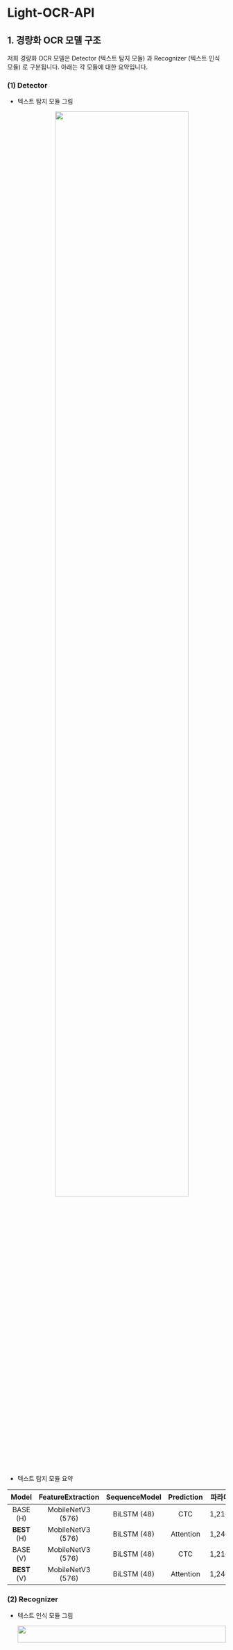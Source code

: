 # Light-OCR-API

## 1. 경량화 OCR 모델 구조
저희 경량화 OCR 모델은 Detector (텍스트 탐지 모듈) 과  Recognizer (텍스트 인식 모듈) 로 구분됩니다. 아래는 각 모듈에 대한 요약입니다. 
### (1) Detector
- 텍스트 탐지 모듈 그림

    <center>
    <img src= "https://user-images.githubusercontent.com/55676509/145774041-72dc110e-d5e7-464f-93c9-5d927f8c65ba.PNG" width = "80%" height = "80%">
    </center>

- 텍스트 탐지 모듈 요약
<center>

| Model | FeatureExtraction | SequenceModel | Prediction | 파라미터 수 | size(MB) | 정확도 |
| :---: | :---: | :---: |:---: | :---: | :---: | :---: |
| BASE (H) | MobileNetV3 (576) | BiLSTM (48) | CTC | 1,216,100 | 4.86 | 88.524% |
| **BEST** (H) | MobileNetV3 (576) | BiLSTM (48) | Attention | 1,246,532 | 4.99 | **90.709%** |
| BASE (V) | MobileNetV3 (576) | BiLSTM (48) | CTC | 1,216,100 | 4.86 | 87.234% |
| **BEST** (V) | MobileNetV3 (576) | BiLSTM (48) | Attention | 1,246,532 | 4.99 | **89.821%** |

</center>


### (2) Recognizer
- 텍스트 인식 모듈 그림
    <center><img src ="https://user-images.githubusercontent.com/55676509/145774122-6d2cf8b4-e701-46d3-a725-44b59f2b790f.PNG" width = "100%" height = "10%"></center>

- 텍스트 인식 모듈 요약
<center>

| Model | FeatureExtraction | SequenceModel | Prediction | 파라미터 수 | size (MB) | 정확도 (%)|
| :---: | :---: | :---: |:---: | :---: | :---: | :---: |
| BASE (H) | MobileNetV3 (576) | BiLSTM (48) | CTC | 1,216,100 | 4.86 | 88.524 |
| **BEST** (H) | MobileNetV3 (576) | BiLSTM (48) | Attention | 1,246,532 | 4.99 | **90.709** |
| BASE (V) | MobileNetV3 (576) | BiLSTM (48) | CTC | 1,216,100 | 4.86 | 87.234 |
| **BEST** (V) | MobileNetV3 (576) | BiLSTM (48) | Attention | 1,246,532 | 4.99 | **89.821** |

</center>

텍스트 인식 모듈은 TPS를 사용하지 않고, ``MobileNetV3 - BiLSTM - {Attention, CTC}`` 를 이용하는 구조입니다. MobileNetV3와 BiLSTM의 경우 각각 차원을 576, 48로 사용하여 기존보다 파라미터 수를 대폭 감소시킬 수 있었습니다. 모델의 입력은 가로와 세로의 길이가 각각 192, 48인 RGB 이미지입니다. 한글의 경우 가로 글씨 (H) 와 세로 글씨 (V) 를 각각 인식하기 위해 구조가 동일한 두 개의 모델을 각각의 데이터에 대해 학습하였습니다. 마지막 추론 모듈을 CTC에서 Attention으로 교환할 시에 파라미터 수는 약 3만개 증가하고, size는 0.13 (MB) 증가한 반면 정확도를 1-2% 개선시킬 수 있기에 전체 OCR 과정의 기본값을 Attention을 이용한 추론 모듈로 하였습니다. ``TPS - ResNet50 - BiLSTM - Attention``을 이용한 모델 대비, 전체 size를 약 38배 감소하였으며, 정확도는 2-3% 정도 떨어진 결과를 보입니다.

## 2. API 사용법
- 사용법

## 3. 참고 자료

[1] PP-OCR

[2] Differentiable Binarization

[3] Text detection benchmark

